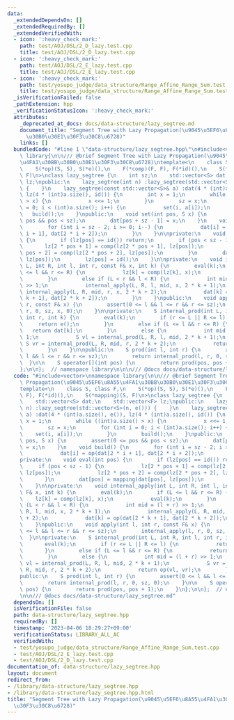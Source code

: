 ```yaml
---
data:
  _extendedDependsOn: []
  _extendedRequiredBy: []
  _extendedVerifiedWith:
  - icon: ':heavy_check_mark:'
    path: test/AOJ/DSL/2_D_lazy.test.cpp
    title: test/AOJ/DSL/2_D_lazy.test.cpp
  - icon: ':heavy_check_mark:'
    path: test/AOJ/DSL/2_E_lazy.test.cpp
    title: test/AOJ/DSL/2_E_lazy.test.cpp
  - icon: ':heavy_check_mark:'
    path: test/yosupo_judge/data_structure/Range_Affine_Range_Sum.test.cpp
    title: test/yosupo_judge/data_structure/Range_Affine_Range_Sum.test.cpp
  _isVerificationFailed: false
  _pathExtension: hpp
  _verificationStatusIcon: ':heavy_check_mark:'
  attributes:
    _deprecated_at_docs: docs/data-structure/lazy_segtree.md
    document_title: "Segment Tree with Lazy Propagation(\u9045\u5EF6\u8A55\u4FA1\u30BB\
      \u30B0\u30E1\u30F3\u30C8\u6728)"
    links: []
  bundledCode: "#line 1 \"data-structure/lazy_segtree.hpp\"\n#include<vector>\nnamespace\
    \ library{\n\n/// @brief Segment Tree with Lazy Propagation(\u9045\u5EF6\u8A55\
    \u4FA1\u30BB\u30B0\u30E1\u30F3\u30C8\u6728)\ntemplate<\n    class S, class F,\n\
    \    S(*op)(S, S), S(*e)(),\n    F(*comp)(F, F), F(*id)(),\n    S(*mapping)(S,\
    \ F)\n>\nclass lazy_segtree {\n    int sz;\n    std::vector<S> dat;\n    std::vector<F>\
    \ lz;\npublic:\n    lazy_segtree(int n) :lazy_segtree(std::vector<S>(n, e()))\
    \ {    }\n    lazy_segtree(const std::vector<S>& a) :dat(4 * (int)a.size(), e()),\
    \ lz(4 * (int)a.size(), id()) {\n        int x = 1;\n        while ((int)a.size()\
    \ > x) {\n            x <<= 1;\n        }\n        sz = x;\n        for (int i\
    \ = 0; i < (int)a.size(); i++) {\n            set(i, a[i]);\n        }\n     \
    \   build();\n    }\npublic:\n    void set(int pos, S x) {\n        assert(0 <=\
    \ pos && pos < sz);\n        dat[pos + sz - 1] = x;\n    }\n    void build() {\n\
    \        for (int i = sz - 2; i >= 0; i--) {\n            dat[i] = op(dat[2 *\
    \ i + 1], dat[2 * i + 2]);\n        }\n    }\n\nprivate:\n    void eval(int pos)\
    \ {\n        if (lz[pos] == id()) return;\n        if (pos < sz - 1) {\n     \
    \       lz[2 * pos + 1] = comp(lz[2 * pos + 1], lz[pos]);\n            lz[2 *\
    \ pos + 2] = comp(lz[2 * pos + 2], lz[pos]);\n        }\n        dat[pos] = mapping(dat[pos],\
    \ lz[pos]);\n        lz[pos] = id();\n    }\n\nprivate:\n    void internal_apply(int\
    \ L, int R, int l, int r, const F& x, int k) {\n        eval(k);\n        if (L\
    \ <= l && r <= R) {\n            lz[k] = comp(lz[k], x);\n            eval(k);\n\
    \        }\n        else if (L < r && l < R) {\n            int mid = (l + r)\
    \ >> 1;\n            internal_apply(L, R, l, mid, x, 2 * k + 1);\n           \
    \ internal_apply(L, R, mid, r, x, 2 * k + 2);\n            dat[k] = op(dat[2 *\
    \ k + 1], dat[2 * k + 2]);\n        }\n    }\npublic:\n    void apply(int l, int\
    \ r, const F& x) {\n        assert(0 <= l && l <= r && r <= sz);\n        internal_apply(l,\
    \ r, 0, sz, x, 0);\n    }\n\nprivate:\n    S internal_prod(int L, int R, int l,\
    \ int r, int k) {\n        eval(k);\n        if (r <= L || R <= l) {\n       \
    \     return e();\n        }\n        else if (L <= l && r <= R) {\n         \
    \   return dat[k];\n        }\n        else {\n            int mid = (l + r) >>\
    \ 1;\n            S vl = internal_prod(L, R, l, mid, 2 * k + 1);\n           \
    \ S vr = internal_prod(L, R, mid, r, 2 * k + 2);\n            return op(vl, vr);\n\
    \        }\n    }\n\npublic:\n    S prod(int l, int r) {\n        assert(0 <=\
    \ l && l <= r && r <= sz);\n        return internal_prod(l, r, 0, sz, 0);\n  \
    \  }\n\n    S operator[](int pos) {\n        return prod(pos, pos + 1);\n    }\n\
    };\n\n};  // namespace library\n\n\n/// @docs docs/data-structure/lazy_segtree.md\n"
  code: "#include<vector>\nnamespace library{\n\n/// @brief Segment Tree with Lazy\
    \ Propagation(\u9045\u5EF6\u8A55\u4FA1\u30BB\u30B0\u30E1\u30F3\u30C8\u6728)\n\
    template<\n    class S, class F,\n    S(*op)(S, S), S(*e)(),\n    F(*comp)(F,\
    \ F), F(*id)(),\n    S(*mapping)(S, F)\n>\nclass lazy_segtree {\n    int sz;\n\
    \    std::vector<S> dat;\n    std::vector<F> lz;\npublic:\n    lazy_segtree(int\
    \ n) :lazy_segtree(std::vector<S>(n, e())) {    }\n    lazy_segtree(const std::vector<S>&\
    \ a) :dat(4 * (int)a.size(), e()), lz(4 * (int)a.size(), id()) {\n        int\
    \ x = 1;\n        while ((int)a.size() > x) {\n            x <<= 1;\n        }\n\
    \        sz = x;\n        for (int i = 0; i < (int)a.size(); i++) {\n        \
    \    set(i, a[i]);\n        }\n        build();\n    }\npublic:\n    void set(int\
    \ pos, S x) {\n        assert(0 <= pos && pos < sz);\n        dat[pos + sz - 1]\
    \ = x;\n    }\n    void build() {\n        for (int i = sz - 2; i >= 0; i--) {\n\
    \            dat[i] = op(dat[2 * i + 1], dat[2 * i + 2]);\n        }\n    }\n\n\
    private:\n    void eval(int pos) {\n        if (lz[pos] == id()) return;\n   \
    \     if (pos < sz - 1) {\n            lz[2 * pos + 1] = comp(lz[2 * pos + 1],\
    \ lz[pos]);\n            lz[2 * pos + 2] = comp(lz[2 * pos + 2], lz[pos]);\n \
    \       }\n        dat[pos] = mapping(dat[pos], lz[pos]);\n        lz[pos] = id();\n\
    \    }\n\nprivate:\n    void internal_apply(int L, int R, int l, int r, const\
    \ F& x, int k) {\n        eval(k);\n        if (L <= l && r <= R) {\n        \
    \    lz[k] = comp(lz[k], x);\n            eval(k);\n        }\n        else if\
    \ (L < r && l < R) {\n            int mid = (l + r) >> 1;\n            internal_apply(L,\
    \ R, l, mid, x, 2 * k + 1);\n            internal_apply(L, R, mid, r, x, 2 * k\
    \ + 2);\n            dat[k] = op(dat[2 * k + 1], dat[2 * k + 2]);\n        }\n\
    \    }\npublic:\n    void apply(int l, int r, const F& x) {\n        assert(0\
    \ <= l && l <= r && r <= sz);\n        internal_apply(l, r, 0, sz, x, 0);\n  \
    \  }\n\nprivate:\n    S internal_prod(int L, int R, int l, int r, int k) {\n \
    \       eval(k);\n        if (r <= L || R <= l) {\n            return e();\n \
    \       }\n        else if (L <= l && r <= R) {\n            return dat[k];\n\
    \        }\n        else {\n            int mid = (l + r) >> 1;\n            S\
    \ vl = internal_prod(L, R, l, mid, 2 * k + 1);\n            S vr = internal_prod(L,\
    \ R, mid, r, 2 * k + 2);\n            return op(vl, vr);\n        }\n    }\n\n\
    public:\n    S prod(int l, int r) {\n        assert(0 <= l && l <= r && r <= sz);\n\
    \        return internal_prod(l, r, 0, sz, 0);\n    }\n\n    S operator[](int\
    \ pos) {\n        return prod(pos, pos + 1);\n    }\n};\n\n};  // namespace library\n\
    \n\n/// @docs docs/data-structure/lazy_segtree.md"
  dependsOn: []
  isVerificationFile: false
  path: data-structure/lazy_segtree.hpp
  requiredBy: []
  timestamp: '2023-04-06 18:29:27+09:00'
  verificationStatus: LIBRARY_ALL_AC
  verifiedWith:
  - test/yosupo_judge/data_structure/Range_Affine_Range_Sum.test.cpp
  - test/AOJ/DSL/2_E_lazy.test.cpp
  - test/AOJ/DSL/2_D_lazy.test.cpp
documentation_of: data-structure/lazy_segtree.hpp
layout: document
redirect_from:
- /library/data-structure/lazy_segtree.hpp
- /library/data-structure/lazy_segtree.hpp.html
title: "Segment Tree with Lazy Propagation(\u9045\u5EF6\u8A55\u4FA1\u30BB\u30B0\u30E1\
  \u30F3\u30C8\u6728)"
---
```

